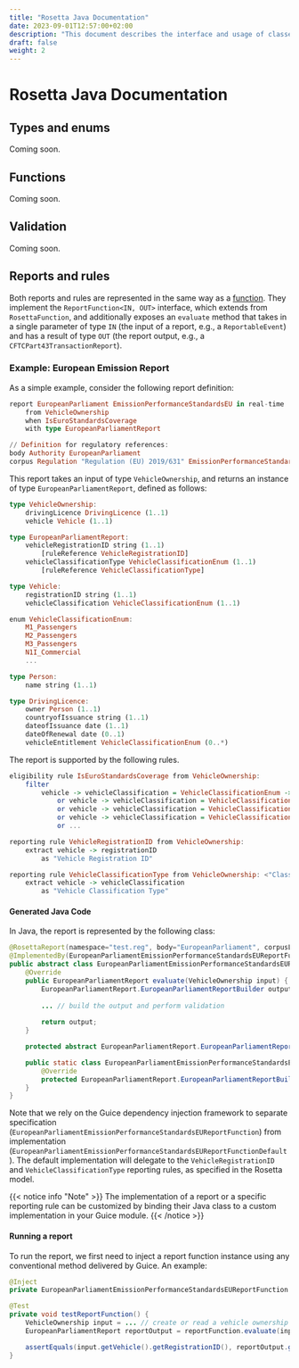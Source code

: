 ```yaml
---
title: "Rosetta Java Documentation"
date: 2023-09-01T12:57:00+02:00
description: "This document describes the interface and usage of classes that are generated from a Rosetta model using the Java code generator."
draft: false
weight: 2
---
```


# Rosetta Java Documentation

## Types and enums

Coming soon.

## Functions

Coming soon.

## Validation

Coming soon.

## Reports and rules

Both reports and rules are represented in the same way as a [function](#functions). They implement the `ReportFunction<IN, OUT>` interface, which extends from `RosettaFunction`, and additionally exposes an `evaluate` method that takes in a single parameter of type `IN` (the input of a report, e.g., a `ReportableEvent`) and has a result of type `OUT` (the report output, e.g., a `CFTCPart43TransactionReport`).

### Example: European Emission Report

As a simple example, consider the following report definition:
``` Haskell
report EuropeanParliament EmissionPerformanceStandardsEU in real-time
    from VehicleOwnership
    when IsEuroStandardsCoverage
    with type EuropeanParliamentReport

// Definition for regulatory references:
body Authority EuropeanParliament
corpus Regulation "Regulation (EU) 2019/631" EmissionPerformanceStandardsEU
```
This report takes an input of type `VehicleOwnership`, and returns an instance of type `EuropeanParliamentReport`, defined as follows:
``` Haskell
type VehicleOwnership:
    drivingLicence DrivingLicence (1..1)
    vehicle Vehicle (1..1)

type EuropeanParliamentReport:
    vehicleRegistrationID string (1..1)
        [ruleReference VehicleRegistrationID]
    vehicleClassificationType VehicleClassificationEnum (1..1)
        [ruleReference VehicleClassificationType]

type Vehicle:
    registrationID string (1..1)
    vehicleClassification VehicleClassificationEnum (1..1)

enum VehicleClassificationEnum:
    M1_Passengers
    M2_Passengers
    M3_Passengers
    N1I_Commercial
    ...

type Person:
    name string (1..1)

type DrivingLicence:
    owner Person (1..1)
    countryofIssuance string (1..1)
    dateofIssuance date (1..1)
    dateOfRenewal date (0..1)
    vehicleEntitlement VehicleClassificationEnum (0..*)
```

The report is supported by the following rules.

``` Haskell
eligibility rule IsEuroStandardsCoverage from VehicleOwnership:
    filter
        vehicle -> vehicleClassification = VehicleClassificationEnum -> M1_Passengers
            or vehicle -> vehicleClassification = VehicleClassificationEnum -> M2_Passengers
            or vehicle -> vehicleClassification = VehicleClassificationEnum -> M3_Passengers
            or vehicle -> vehicleClassification = VehicleClassificationEnum -> N1I_Commercial
            or ...

reporting rule VehicleRegistrationID from VehicleOwnership:
    extract vehicle -> registrationID
        as "Vehicle Registration ID"

reporting rule VehicleClassificationType from VehicleOwnership: <"Classification type of the vehicle">
    extract vehicle -> vehicleClassification
        as "Vehicle Classification Type"
```

#### Generated Java Code

In Java, the report is represented by the following class:
``` Java
@RosettaReport(namespace="test.reg", body="EuropeanParliament", corpusList={"EmissionPerformanceStandardsEU"})
@ImplementedBy(EuropeanParliamentEmissionPerformanceStandardsEUReportFunction.EuropeanParliamentEmissionPerformanceStandardsEUReportFunctionDefault.class)
public abstract class EuropeanParliamentEmissionPerformanceStandardsEUReportFunction implements ReportFunction<VehicleOwnership, EuropeanParliamentReport> {
    @Override
    public EuropeanParliamentReport evaluate(VehicleOwnership input) {
        EuropeanParliamentReport.EuropeanParliamentReportBuilder outputBuilder = doEvaluate(input);
        
        ... // build the output and perform validation
        
        return output;
    }

    protected abstract EuropeanParliamentReport.EuropeanParliamentReportBuilder doEvaluate(VehicleOwnership input);

    public static class EuropeanParliamentEmissionPerformanceStandardsEUReportFunctionDefault extends EuropeanParliamentEmissionPerformanceStandardsEUReportFunction {
        @Override
        protected EuropeanParliamentReport.EuropeanParliamentReportBuilder doEvaluate(VehicleOwnership input) { ... }
    }
}
```
Note that we rely on the Guice dependency injection framework to separate specification (`EuropeanParliamentEmissionPerformanceStandardsEUReportFunction`) from implementation (`EuropeanParliamentEmissionPerformanceStandardsEUReportFunctionDefault`). The default implementation will delegate to the `VehicleRegistrationID` and `VehicleClassificationType` reporting rules, as specified in the Rosetta model. 

{{< notice info "Note" >}}
The implementation of a report or a specific reporting rule can be customized by binding their Java class to a custom implementation in your Guice module.
{{< /notice >}}

#### Running a report

To run the report, we first need to inject a report function instance using any conventional method delivered by Guice. An example:
``` Java
@Inject
private EuropeanParliamentEmissionPerformanceStandardsEUReportFunction reportFunction;

@Test
private void testReportFunction() {
    VehicleOwnership input = ... // create or read a vehicle ownership instance
    EuropeanParliamentReport reportOutput = reportFunction.evaluate(input);

    assertEquals(input.getVehicle().getRegistrationID(), reportOutput.getVehicleRegistrationID());
}
```
